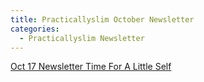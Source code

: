 ```yaml
---
title: Practicallyslim October Newsletter
categories:
  - Practicallyslim Newsletter
---
```

[Oct 17 Newsletter Time For A Little Self](assets/uploads/Oct-17-Newsletter-Time-For-A-Little-Self.pdf)
